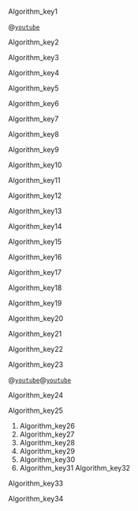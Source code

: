 Algorithm_key1


@[`youtube`](0IAPZzGSbME&list=PLDN4rrl48XKpZkf03iYFl-O29szjTrs_O)

Algorithm_key2


Algorithm_key3


Algorithm_key4


Algorithm_key5


Algorithm_key6


Algorithm_key7


Algorithm_key8


Algorithm_key9


Algorithm_key10


Algorithm_key11


Algorithm_key12


Algorithm_key13


Algorithm_key14


Algorithm_key15


Algorithm_key16


Algorithm_key17


Algorithm_key18


Algorithm_key19


Algorithm_key20


Algorithm_key21


Algorithm_key22


Algorithm_key23


@[`youtube`](FbYzBWdhMb0)@[`youtube`](vOEN65nm4YU)

Algorithm_key24



Algorithm_key25


1. Algorithm_key26
2. Algorithm_key27
3. Algorithm_key28
4. Algorithm_key29
5. Algorithm_key30
6. Algorithm_key31
Algorithm_key32


Algorithm_key33


Algorithm_key34
